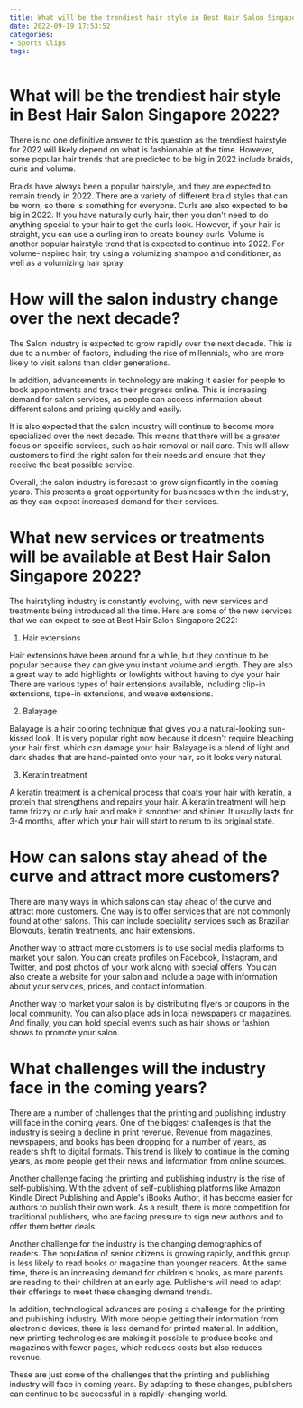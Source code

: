 ```yaml
---
title: What will be the trendiest hair style in Best Hair Salon Singapore 2022
date: 2022-09-19 17:53:52
categories:
- Sports Clips
tags:
---
```



#  What will be the trendiest hair style in Best Hair Salon Singapore 2022?

There is no one definitive answer to this question as the trendiest hairstyle for 2022 will likely depend on what is fashionable at the time. However, some popular hair trends that are predicted to be big in 2022 include braids, curls and volume.

Braids have always been a popular hairstyle, and they are expected to remain trendy in 2022. There are a variety of different braid styles that can be worn, so there is something for everyone. Curls are also expected to be big in 2022. If you have naturally curly hair, then you don't need to do anything special to your hair to get the curls look. However, if your hair is straight, you can use a curling iron to create bouncy curls. Volume is another popular hairstyle trend that is expected to continue into 2022. For volume-inspired hair, try using a volumizing shampoo and conditioner, as well as a volumizing hair spray.

#  How will the salon industry change over the next decade?

The Salon industry is expected to grow rapidly over the next decade. This is due to a number of factors, including the rise of millennials, who are more likely to visit salons than older generations.

In addition, advancements in technology are making it easier for people to book appointments and track their progress online. This is increasing demand for salon services, as people can access information about different salons and pricing quickly and easily.

It is also expected that the salon industry will continue to become more specialized over the next decade. This means that there will be a greater focus on specific services, such as hair removal or nail care. This will allow customers to find the right salon for their needs and ensure that they receive the best possible service.

Overall, the salon industry is forecast to grow significantly in the coming years. This presents a great opportunity for businesses within the industry, as they can expect increased demand for their services.

#  What new services or treatments will be available at Best Hair Salon Singapore 2022?

The hairstyling industry is constantly evolving, with new services and treatments being introduced all the time. Here are some of the new services that we can expect to see at Best Hair Salon Singapore 2022:

1. Hair extensions

Hair extensions have been around for a while, but they continue to be popular because they can give you instant volume and length. They are also a great way to add highlights or lowlights without having to dye your hair. There are various types of hair extensions available, including clip-in extensions, tape-in extensions, and weave extensions.

2. Balayage

Balayage is a hair coloring technique that gives you a natural-looking sun-kissed look. It is very popular right now because it doesn't require bleaching your hair first, which can damage your hair. Balayage is a blend of light and dark shades that are hand-painted onto your hair, so it looks very natural.

3. Keratin treatment

A keratin treatment is a chemical process that coats your hair with keratin, a protein that strengthens and repairs your hair. A keratin treatment will help tame frizzy or curly hair and make it smoother and shinier. It usually lasts for 3-4 months, after which your hair will start to return to its original state.

#  How can salons stay ahead of the curve and attract more customers?

There are many ways in which salons can stay ahead of the curve and attract more customers. One way is to offer services that are not commonly found at other salons. This can include speciality services such as Brazilian Blowouts, keratin treatments, and hair extensions.

Another way to attract more customers is to use social media platforms to market your salon. You can create profiles on Facebook, Instagram, and Twitter, and post photos of your work along with special offers. You can also create a website for your salon and include a page with information about your services, prices, and contact information.

Another way to market your salon is by distributing flyers or coupons in the local community. You can also place ads in local newspapers or magazines. And finally, you can hold special events such as hair shows or fashion shows to promote your salon.

#  What challenges will the industry face in the coming years?

There are a number of challenges that the printing and publishing industry will face in the coming years. One of the biggest challenges is that the industry is seeing a decline in print revenue. Revenue from magazines, newspapers, and books has been dropping for a number of years, as readers shift to digital formats. This trend is likely to continue in the coming years, as more people get their news and information from online sources.

Another challenge facing the printing and publishing industry is the rise of self-publishing. With the advent of self-publishing platforms like Amazon Kindle Direct Publishing and Apple's iBooks Author, it has become easier for authors to publish their own work. As a result, there is more competition for traditional publishers, who are facing pressure to sign new authors and to offer them better deals.

Another challenge for the industry is the changing demographics of readers. The population of senior citizens is growing rapidly, and this group is less likely to read books or magazine than younger readers. At the same time, there is an increasing demand for children's books, as more parents are reading to their children at an early age. Publishers will need to adapt their offerings to meet these changing demand trends.

In addition, technological advances are posing a challenge for the printing and publishing industry. With more people getting their information from electronic devices, there is less demand for printed material. In addition, new printing technologies are making it possible to produce books and magazines with fewer pages, which reduces costs but also reduces revenue.

These are just some of the challenges that the printing and publishing industry will face in coming years. By adapting to these changes, publishers can continue to be successful in a rapidly-changing world.